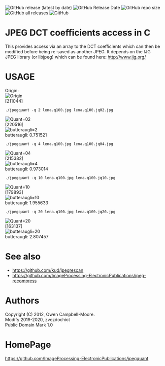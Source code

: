 ![GitHub release (latest by date)](https://img.shields.io/github/v/release/ImageProcessing-ElectronicPublications/jpegquant)
![GitHub Release Date](https://img.shields.io/github/release-date/ImageProcessing-ElectronicPublications/jpegquant)
![GitHub repo size](https://img.shields.io/github/repo-size/ImageProcessing-ElectronicPublications/jpegquant)
![GitHub all releases](https://img.shields.io/github/downloads/ImageProcessing-ElectronicPublications/jpegquant/total)
![GitHub](https://img.shields.io/github/license/ImageProcessing-ElectronicPublications/jpegquant)

JPEG DCT coefficients access in C
=================================

This provides access via an array to the DCT coefficients
which can then be modified before being re-saved as another JPEG.
It depends on the IJG JPEG library (or libjpeg) which can be
found here: http://www.ijg.org/

USAGE
=====

Origin:  
![Origin](images/lena.q100.jpg)  
[211044]

```
./jpegquant -q 2 lena.q100.jpg lena.q100.jq02.jpg
```
![Quant=02](images/lena.q100.jq02.jpg)  
[220516]  
![butteraugli=2](images/lena.q100.jq02.butteraugli.jpg)  
butteraugli: 0.751521

```
./jpegquant -q 4 lena.q100.jpg lena.q100.jq04.jpg
```
![Quant=04](images/lena.q100.jq04.jpg)  
[215382]  
![butteraugli=4](images/lena.q100.jq04.butteraugli.jpg)  
butteraugli: 0.973014

```
./jpegquant -q 10 lena.q100.jpg lena.q100.jq10.jpg
```
![Quant=10](images/lena.q100.jq10.jpg)  
[179893]  
![butteraugli=10](images/lena.q100.jq10.butteraugli.jpg)  
butteraugli: 1.955633

```
./jpegquant -q 20 lena.q100.jpg lena.q100.jq20.jpg
```
![Quant=20](images/lena.q100.jq20.jpg)  
[163137]  
![butteraugli=20](images/lena.q100.jq20.butteraugli.jpg)  
butteraugli: 2.807457

See also
========

* https://github.com/kud/jpegrescan
* https://github.com/ImageProcessing-ElectronicPublications/jpeg-recompress

Authors
=======

Copyright (C) 2012, Owen Campbell-Moore.  
Modify 2019-2020, zvezdochiot  
Public Domain Mark 1.0

HomePage
========

https://github.com/ImageProcessing-ElectronicPublications/jpegquant

